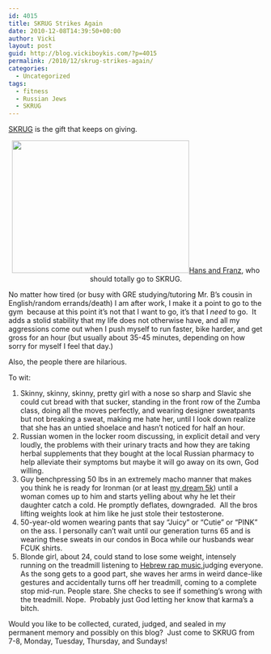 ```yaml
---
id: 4015
title: SKRUG Strikes Again
date: 2010-12-08T14:39:50+00:00
author: Vicki
layout: post
guid: http://blog.vickiboykis.com/?p=4015
permalink: /2010/12/skrug-strikes-again/
categories:
  - Uncategorized
tags:
  - fitness
  - Russian Jews
  - SKRUG
---
```

[SKRUG](http://blog.vickiboykis.com/2010/11/18/skrug/) is the gift that keeps on giving.

<p style="text-align: center;">
  <a href="http://blog.vickiboykis.com/wp-content/uploads/2010/12/hans-and-franz.jpg"><img class="aligncenter size-full wp-image-4017" title="hans-and-franz" src="http://blog.vickiboykis.com/wp-content/uploads/2010/12/hans-and-franz.jpg" alt="" width="350" height="262" /></a><a href="http://en.wikipedia.org/wiki/Hans_and_Franz">Hans and Franz</a>, who should totally go to SKRUG.
</p>

No matter how tired (or busy with GRE studying/tutoring Mr. B&#8217;s cousin in English/random errands/death) I am after work, I make it a point to go to the gym  because at this point it&#8217;s not that I want to go, it&#8217;s that I _need_ to go.  It adds a stolid stability that my life does not otherwise have, and all my aggressions come out when I push myself to run faster, bike harder, and get gross for an hour (but usually about 35-45 minutes, depending on how sorry for myself I feel that day.)

Also, the people there are hilarious.

To wit:

  1. Skinny, skinny, skinny, pretty girl with a nose so sharp and Slavic she could cut bread with that sucker, standing in the front row of the Zumba class, doing all the moves perfectly, and wearing designer sweatpants but not breaking a sweat, making me hate her, until I look down realize that she has an untied shoelace and hasn&#8217;t noticed for half an hour.
  2. Russian women in the locker room discussing, in explicit detail and very loudly, the problems with their urinary tracts and how they are taking herbal supplements that they bought at the local Russian pharmacy to help alleviate their symptoms but maybe it will go away on its own, God willing.
  3. Guy benchpressing 50 lbs in an extremely macho manner that makes you think he is ready for Ironman (or at least [my dream 5k](http://www.yelp.com/events/miami-5k-hemingway-sunset-run-key-west)) until a woman comes up to him and starts yelling about why he let their daughter catch a cold. He promptly deflates, downgraded.  All the bros lifting weights look at him like he just stole their testosterone.
  4. 50-year-old women wearing pants that say &#8220;Juicy&#8221; or &#8220;Cutie&#8221; or &#8220;PINK&#8221; on the ass. I personally can&#8217;t wait until our generation turns 65 and is wearing these sweats in our condos in Boca while our husbands wear FCUK shirts.
  5. Blonde girl, about 24, could stand to lose some weight, intensely running on the treadmill listening to [Hebrew rap music](http://www.tabletmag.com/arts-and-culture/music/51141/message/),judging everyone. As the song gets to a good part, she waves her arms in weird dance-like gestures and accidentally turns off her treadmill, coming to a complete stop mid-run. People stare. She checks to see if something&#8217;s wrong with the treadmill. Nope.  Probably just God letting her know that karma&#8217;s a bitch.

Would you like to be collected, curated, judged, and sealed in my permanent memory and possibly on this blog?  Just come to SKRUG from 7-8, Monday, Tuesday, Thursday, and Sundays!